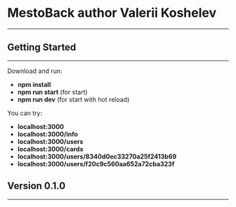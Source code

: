 # MestoBack author Valerii Koshelev
-------------------------------------

## Getting Started 
----------------------

Download and run:  
  
   * __npm install__ 
   * __npm run start__ (for start)
   * __npm run dev__ (for start with hot reload)

You can try:

   * __localhost:3000__
   * __localhost:3000/info__
   * __localhost:3000/users__
   * __localhost:3000/cards__
   * __localhost:3000/users/8340d0ec33270a25f2413b69__
   * __localhost:3000/users/f20c9c560aa652a72cba323f__

## Version 0.1.0
----------------

